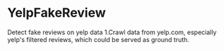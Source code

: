 # YelpFakeReview
Detect fake reviews on yelp data
1.Crawl data from yelp.com, especially yelp's filtered reviews, which could be served as ground truth. 
